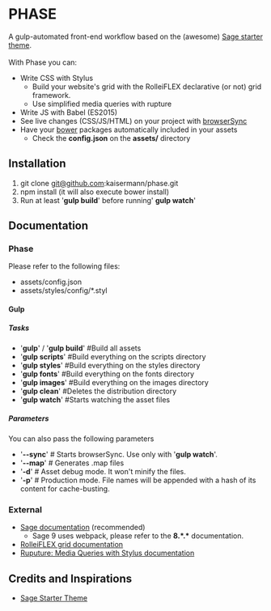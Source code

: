 # PHASE

A gulp-automated front-end workflow based on the (awesome) [Sage starter theme](https://github.com/roots/sage).
<br>
<br>
With Phase you can:
* Write CSS with Stylus
	* Build your website's grid with the RolleiFLEX declarative (or not) grid framework.
	* Use simplified media queries with rupture
* Write JS with Babel (ES2015)
* See live changes (CSS/JS/HTML) on your project with [browserSync](https://www.browsersync.io/)
* Have your [bower](https://bower.io/) packages automatically included in your assets
	* Check the **config.json** on the **assets/** directory

## Installation

1. git clone git@github.com:kaisermann/phase.git
2. npm install (it will also execute bower install)
3. Run at least '**gulp build**' before running' **gulp watch**'

## Documentation

### Phase

Please refer to the following files:

* assets/config.json
* assets/styles/config/*.styl

#### Gulp

##### Tasks

* '**gulp**' / '**gulp build**' #Build all assets
* '**gulp scripts**' #Build everything on the scripts directory
* '**gulp styles**' #Build everything on the styles directory
* '**gulp fonts**' #Build everything on the fonts directory
* '**gulp images**' #Build everything on the images directory
* '**gulp clean**' #Deletes the distribution directory
* '**gulp watch**' #Starts watching the asset files

##### Parameters

You can also pass the following parameters

* '**--sync**' # Starts browserSync. Use only with '**gulp watch**'.
* '**--map**' # Generates .map files
* '**-d**' # Asset debug mode. It won't minify the files.
* '**-p**' # Production mode. File names will be appended with a hash of its content for cache-busting.

### External
* [Sage documentation](https://github.com/roots/sage/) (recommended)
	* Sage 9 uses webpack, please refer to the **8.\*.\*** documentation.
* [RolleiFLEX grid documentation](http://kaisermann.github.io/rolleiflex/)
* [Ruputure: Media Queries with Stylus documentation](http://jescalan.github.io/rupture/)

## Credits and Inspirations

* [Sage Starter Theme](https://github.com/roots/sage/)
